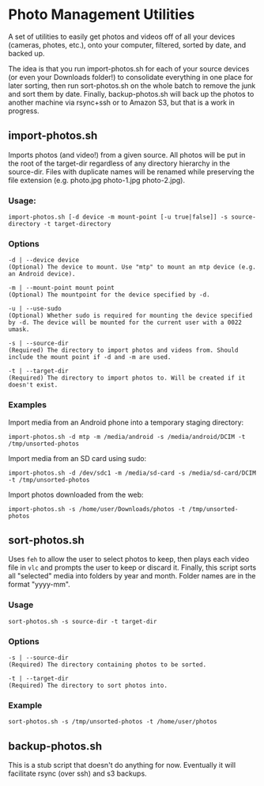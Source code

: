 # Photo Management Utilities

A set of utilities to easily get photos and videos off of all your devices (cameras, photes, etc.), onto your computer, filtered, sorted by date, and backed up.

The idea is that you run import-photos.sh for each of your source devices (or even your Downloads folder!) to consolidate everything in one place for later sorting, then run sort-photos.sh on the whole batch to remove the junk and sort them by date. Finally, backup-photos.sh will back up the photos to another machine via rsync+ssh or to Amazon S3, but that is a work in progress.

## import-photos.sh

Imports photos (and video!) from a given source. All photos will be put in the root of the target-dir regardless of any directory hierarchy in the source-dir. Files with duplicate names will be renamed while preserving the file extension (e.g. photo.jpg photo-1.jpg photo-2.jpg).

### Usage:

	import-photos.sh [-d device -m mount-point [-u true|false]] -s source-directory -t target-directory
	
### Options

	-d | --device device
	(Optional) The device to mount. Use "mtp" to mount an mtp device (e.g. an Android device).

	-m | --mount-point mount point
	(Optional) The mountpoint for the device specified by -d.

	-u | --use-sudo
	(Optional) Whether sudo is required for mounting the device specified by -d. The device will be mounted for the current user with a 0022 umask.

	-s | --source-dir
	(Required) The directory to import photos and videos from. Should include the mount point if -d and -m are used.

	-t | --target-dir
	(Required) The directory to import photos to. Will be created if it doesn't exist.

### Examples

Import media from an Android phone into a temporary staging directory:

	import-photos.sh -d mtp -m /media/android -s /media/android/DCIM -t /tmp/unsorted-photos

Import media from an SD card using sudo:

	import-photos.sh -d /dev/sdc1 -m /media/sd-card -s /media/sd-card/DCIM -t /tmp/unsorted-photos

Import photos downloaded from the web:

	import-photos.sh -s /home/user/Downloads/photos -t /tmp/unsorted-photos

## sort-photos.sh

Uses `feh` to allow the user to select photos to keep, then plays each video file in `vlc` and prompts the user to keep or discard it. Finally, this script sorts all "selected" media into folders by year and month. Folder names are in the format "yyyy-mm".

### Usage

	sort-photos.sh -s source-dir -t target-dir

### Options

	-s | --source-dir
	(Required) The directory containing photos to be sorted. 

	-t | --target-dir
	(Required) The directory to sort photos into.

### Example

	sort-photos.sh -s /tmp/unsorted-photos -t /home/user/photos

## backup-photos.sh

This is a stub script that doesn't do anything for now. Eventually it will facilitate rsync (over ssh) and s3 backups.
